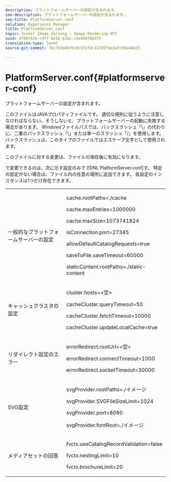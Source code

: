 ```yaml
---
description: プラットフォームサーバーの設定が含まれます。
seo-description: プラットフォームサーバーの設定が含まれます。
seo-title: PlatformServer.conf
solution: Experience Manager
title: PlatformServer.conf
topic: Scene7 Image Serving - Image Rendering API
uuid: d798762b-c9ff-4e1b-b2ac-c5e40476b375
translation-type: tm+mt
source-git-commit: 7bc7b3a86fbcdc57cfdc31745fae3afc06e44b15

---
```



# PlatformServer.conf{#platformserver-conf}

プラットフォームサーバーの設定が含まれます。

このファイルはJAVAプロパティファイルです。 適切な規則に従うように注意しなければならない。そうしないと、プラットフォームサーバーの起動に失敗する場合があります。 Windowsファイルパスでは、バックスラッシュ「\」の代わりに、二重のバックスラッシュ「\\」または単一のスラッシュ「/」を使用します。 バックスラッシュは、このタイプのファイルではエスケープ文字として使用されます。

このファイルに対する変更は、ファイルの保存後に有効になります。

で変更できるのは、次に示す設定のみで [!DNL PlatformServer.conf]す。 特定の設定がない場合は、ファイル内の任意の場所に追加できます。 各設定のインスタンスは1つだけ存在できます。

<table id="simpletable_38244750F50A46E5B0077F5F860B125C"> 
 <tr class="strow"> 
  <td class="stentry"> <p>一般的なプラットフォームサーバーの設定 </p> </td> 
  <td class="stentry"> <p> <span class="codeph"> cache.rootPaths=./cache </span> </p> <p> <span class="codeph"> cache.maxEntries=1000000 </span> </p> <p> <span class="codeph"> cache.maxSize=1073741824 </span> </p> <p> <span class="codeph"> isConnection.port=27345 </span> </p> <p> <span class="codeph"> allowDefaultCatalogRequests=true </span> </p> <p> <span class="codeph"> saveToFile.saveTimeout=60000 </span> </p> <p> <span class="codeph"> staticContent.rootPaths=./static-content </span> </p> </td> 
 </tr> 
 <tr class="strow"> 
  <td class="stentry"> <p>キャッシュクラスタの設定 </p> </td> 
  <td class="stentry"> <p> <span class="codeph"> cluster.hosts=&lt;空&gt; </span> </p> <p> <span class="codeph"> cacheCluster.queryTimeout=50 </span> </p> <p> <span class="codeph"> cacheCluster.fetchTimeout=10000 </span> </p> <p> <span class="codeph"> cacheCluster.updateLocalCache=true </span> </p> </td> 
 </tr> 
 <tr class="strow"> 
  <td class="stentry"> <p>リダイレクト設定のエラー </p> </td> 
  <td class="stentry"> <p> <span class="codeph"> errorRedirect.rootUrl=&lt;空&gt; </span> </p> <p> <span class="codeph"> errorRedirect.connectTimeout=1000 </span> </p> <p> <span class="codeph"> errorRedirect.socketTimeout=30000 </span> </p> </td> 
 </tr> 
 <tr class="strow"> 
  <td class="stentry"> <p>SVG設定 </p> </td> 
  <td class="stentry"> <p> <span class="codeph"> svgProvider.rootPaths=./イメージ </span> </p> <p> <span class="codeph"> svgProvider.SVGFileSizeLimit=1024 </span> </p> <p> <span class="codeph"> svgProvider.port=8080 </span> </p> <p> <span class="codeph"> svgProvider.fontRoot=./イメージ </span> </p> </td> 
 </tr> 
 <tr class="strow"> 
  <td class="stentry"> <p>メディアセットの回答 </p> </td> 
  <td class="stentry"> <p> <span class="codeph"> fvctx.useCatalogRecordValidation=false </span> </p> <p> <span class="codeph"> fvctx.nestingLimit=10 </span> </p> <p> <span class="codeph"> fvctx.brochureLimit=20 </span> </p> </td> 
 </tr> 
</table>

